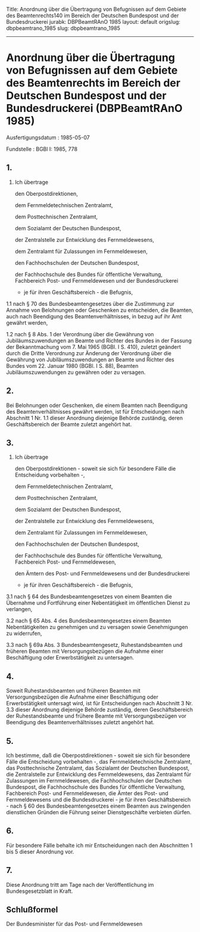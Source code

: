 Title: Anordnung über die Übertragung von Befugnissen auf dem Gebiete des Beamtenrechts140
  im Bereich der Deutschen Bundespost und der Bundesdruckerei
jurabk: DBPBeamtRAnO 1985
layout: default
origslug: dbpbeamtrano_1985
slug: dbpbeamtrano_1985

---

# Anordnung über die Übertragung von Befugnissen auf dem Gebiete des Beamtenrechts im Bereich der Deutschen Bundespost und der Bundesdruckerei (DBPBeamtRAnO 1985)

Ausfertigungsdatum
:   1985-05-07

Fundstelle
:   BGBl I: 1985, 778



## 1.


1.  Ich übertrage

    den Oberpostdirektionen,

    dem Fernmeldetechnischen Zentralamt,

    dem Posttechnischen Zentralamt,

    dem Sozialamt der Deutschen Bundespost,

    der Zentralstelle zur Entwicklung des Fernmeldewesens,

    dem Zentralamt für Zulassungen im Fernmeldewesen,

    den Fachhochschulen der Deutschen Bundespost,

    der Fachhochschule des Bundes für öffentliche Verwaltung, Fachbereich
    Post- und Fernmeldewesen und der Bundesdruckerei

    - je für ihren Geschäftsbereich - die Befugnis,


1.1 nach § 70 des Bundesbeamtengesetzes über die Zustimmung zur Annahme
    von Belohnungen oder Geschenken zu entscheiden, die Beamten, auch nach
    Beendigung des Beamtenverhältnisses, in bezug auf ihr Amt gewährt
    werden,


1.2 nach § 8 Abs. 1 der Verordnung über die Gewährung von
    Jubiläumszuwendungen an Beamte und Richter des Bundes in der Fassung
    der Bekanntmachung vom 7. Mai 1965 (BGBl. I S. 410), zuletzt geändert
    durch
    die Dritte Verordnung zur Änderung der Verordnung über die Gewährung
    von Jubiläumszuwendungen an Beamte und Richter des Bundes vom 22.
    Januar 1980 (BGBl. I S. 88),                    Beamten
    Jubiläumszuwendungen zu gewähren oder zu versagen.





## 2.

Bei Belohnungen oder Geschenken, die einem Beamten nach Beendigung des
Beamtenverhältnisses gewährt werden, ist für Entscheidungen nach
Abschnitt 1 Nr. 1.1 dieser Anordnung diejenige Behörde zuständig,
deren Geschäftsbereich der Beamte zuletzt angehört hat.


## 3.


1.  Ich übertrage

    den Oberpostdirektionen - soweit sie sich für besondere Fälle die
    Entscheidung vorbehalten -,

    dem Fernmeldetechnischen Zentralamt,

    dem Posttechnischen Zentralamt,

    dem Sozialamt der Deutschen Bundespost,

    der Zentralstelle zur Entwicklung des Fernmeldewesens,

    dem Zentralamt für Zulassungen im Fernmeldewesen,

    den Fachhochschulen der Deutschen Bundespost,

    der Fachhochschule des Bundes für öffentliche Verwaltung, Fachbereich
    Post- und Fernmeldewesen,

    den Ämtern des Post- und Fernmeldewesens und der Bundesdruckerei

    - je für ihren Geschäftsbereich - die Befugnis,


3.1 nach § 64 des Bundesbeamtengesetzes von einem Beamten die Übernahme
    und Fortführung einer Nebentätigkeit im öffentlichen Dienst zu
    verlangen,


3.2 nach § 65 Abs. 4 des Bundesbeamtengesetzes einem Beamten
    Nebentätigkeiten zu genehmigen und zu versagen sowie Genehmigungen zu
    widerrufen,


3.3 nach § 69a Abs. 3 Bundesbeamtengesetz, Ruhestandsbeamten und früheren
    Beamten mit Versorgungsbezügen die Aufnahme einer Beschäftigung oder
    Erwerbstätigkeit zu untersagen.





## 4.

Soweit Ruhestandsbeamten und früheren Beamten mit Versorgungsbezügen
die Aufnahme einer Beschäftigung oder Erwerbstätigkeit untersagt wird,
ist für Entscheidungen nach Abschnitt 3 Nr. 3.3 dieser Anordnung
diejenige Behörde zuständig, deren Geschäftsbereich der
Ruhestandsbeamte und frühere Beamte mit Versorgungsbezügen vor
Beendigung des Beamtenverhältnisses zuletzt angehört hat.


## 5.

Ich bestimme, daß
die Oberpostdirektionen - soweit sie sich für besondere Fälle die
Entscheidung vorbehalten -,
das Fernmeldetechnische Zentralamt,
das Posttechnische Zentralamt,
das Sozialamt der Deutschen Bundespost,
die Zentralstelle zur Entwicklung des Fernmeldewesens,
das Zentralamt für Zulassungen im Fernmeldewesen,
die Fachhochschulen der Deutschen Bundespost,
die Fachhochschule des Bundes für öffentliche Verwaltung, Fachbereich
Post- und Fernmeldewesen,
die Ämter des Post- und Fernmeldewesens und
die Bundesdruckerei - je für ihren Geschäftsbereich -
nach § 60 des Bundesbeamtengesetzes einem Beamten aus zwingenden
dienstlichen Gründen die Führung seiner Dienstgeschäfte verbieten
dürfen.


## 6.

Für besondere Fälle behalte ich mir Entscheidungen nach den
Abschnitten 1 bis 5 dieser Anordnung vor.


## 7.

Diese Anordnung tritt am Tage nach der Veröffentlichung im
Bundesgesetzblatt in Kraft.


## Schlußformel

Der Bundesminister für das Post- und Fernmeldewesen

